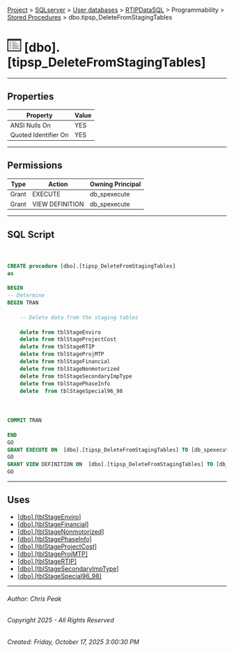#### 

[Project](../../../../../index.md) > [SQLserver](../../../../index.md) > [User databases](../../../index.md) > [RTIPDataSQL](../../index.md) > Programmability > [Stored Procedures](Stored_Procedures.md) > dbo.tipsp_DeleteFromStagingTables

# ![Stored Procedures](../../../../../Images/StoredProcedure32.png) [dbo].[tipsp_DeleteFromStagingTables]

---

## <a name="#properties"></a>Properties

| Property | Value |
|---|---|
| ANSI Nulls On | YES |
| Quoted Identifier On | YES |


---

## <a name="#permissions"></a>Permissions

| Type | Action | Owning Principal |
|---|---|---|
| Grant | EXECUTE | db_spexecute |
| Grant | VIEW DEFINITION | db_spexecute |


---

## <a name="#sqlscript"></a>SQL Script

```sql


CREATE procedure [dbo].[tipsp_DeleteFromStagingTables]
as

BEGIN 
-- Determine 
BEGIN TRAN
	
	-- Delete data from the staging tables	

	delete from tblStageEnviro
	delete from tblStageProjectCost
	delete from tblStageRTIP
	delete from tblStageProjMTP
	delete from tblStageFinancial
	delete from tblStageNonmotorized
	delete from tblStageSecondaryImpType
	delete from tblStagePhaseInfo
	delete  from tblStageSpecial96_98


	
COMMIT TRAN

END
GO
GRANT EXECUTE ON  [dbo].[tipsp_DeleteFromStagingTables] TO [db_spexecute]
GO
GRANT VIEW DEFINITION ON  [dbo].[tipsp_DeleteFromStagingTables] TO [db_spexecute]
GO

```


---

## <a name="#uses"></a>Uses

* [[dbo].[tblStageEnviro]](../../Tables/dbo_tblStageEnviro.md)
* [[dbo].[tblStageFinancial]](../../Tables/dbo_tblStageFinancial.md)
* [[dbo].[tblStageNonmotorized]](../../Tables/dbo_tblStageNonmotorized.md)
* [[dbo].[tblStagePhaseInfo]](../../Tables/dbo_tblStagePhaseInfo.md)
* [[dbo].[tblStageProjectCost]](../../Tables/dbo_tblStageProjectCost.md)
* [[dbo].[tblStageProjMTP]](../../Tables/dbo_tblStageProjMTP.md)
* [[dbo].[tblStageRTIP]](../../Tables/dbo_tblStageRTIP.md)
* [[dbo].[tblStageSecondaryImpType]](../../Tables/dbo_tblStageSecondaryImpType.md)
* [[dbo].[tblStageSpecial96_98]](../../Tables/dbo_tblStageSpecial96_98.md)


---

###### Author:  Chris Peak

###### Copyright 2025 - All Rights Reserved

###### Created: Friday, October 17, 2025 3:00:30 PM

